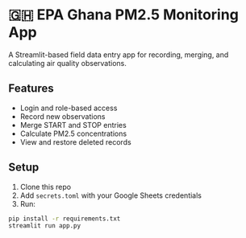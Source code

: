 # 🇬🇭 EPA Ghana PM2.5 Monitoring App

A Streamlit-based field data entry app for recording, merging, and calculating air quality observations.

## Features

- Login and role-based access
- Record new observations
- Merge START and STOP entries
- Calculate PM2.5 concentrations
- View and restore deleted records

## Setup

1. Clone this repo
2. Add `secrets.toml` with your Google Sheets credentials
3. Run:

```bash
pip install -r requirements.txt
streamlit run app.py

